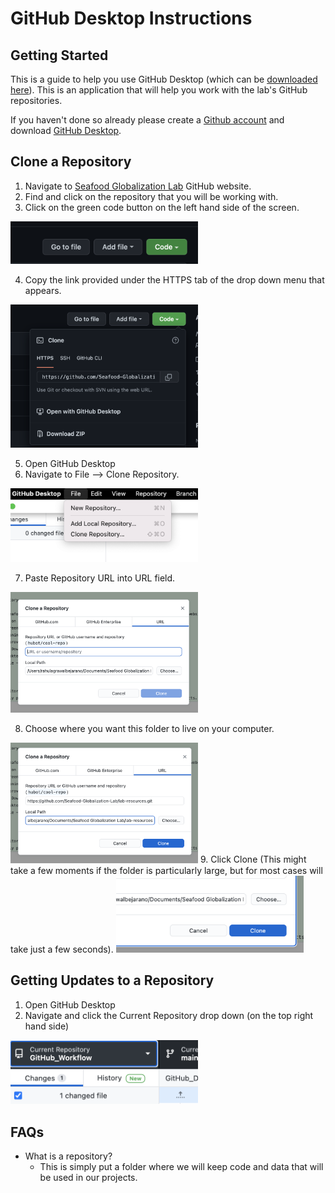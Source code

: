 # GitHub Desktop Instructions

## Getting Started

This is a guide to help you use GitHub Desktop (which can be [downloaded here](https://desktop.github.com/)). This is an application that will help you work with the lab's GitHub repositories.

If you haven't done so already please create a [Github account](https://github.com/) and download [GitHub Desktop](https://desktop.github.com/).

## Clone a Repository

1. Navigate to [Seafood Globalization Lab](https://github.com/Seafood-Globalization-Lab) GitHub website.
2. Find and click on the repository that you will be working with.
3. Click on the green code button on the left hand side of the screen.
<img alt="Green GitHub Cloning Repository Button" src="imgs/green_clone_repo_btn.png" width = "300">

4. Copy the link provided under the HTTPS tab of the drop down menu that appears.

<img alt="Clone Repo Drop Down Menu" src="imgs/clone_repo_drop_down_menu.png" width = "300">

5. Open GitHub Desktop
6. Navigate to File --> Clone Repository.
<img alt="File to clone repo drop down" src="imgs/file_to_clone_repo_drop_down.png" width = "300">

7. Paste Repository URL into URL field.
<img alt="Paste clone repo url" src="imgs/paste_clone_repo_url.png" width="300">

8. Choose where you want this folder to live on your computer.
<img alt="browse repo location on local computer" src="imgs/browse_repo_local_location.png" width="300">
9. Click Clone (This might take a few moments if the folder is particularly large, but for most cases will take just a few seconds).

<img alt="GitHub Desktop Clone Repo Button"  src="imgs/github_desktop_clone_repo_btn.png" width="300">

## Getting Updates to a Repository

1. Open GitHub Desktop
2. Navigate and click the Current Repository drop down (on the top right hand side)

<img src="imgs/current_repo_drop_down.png" width="300">

## FAQs
- What is a repository?
   - This is simply put a folder where we will keep code and data that will be used in our projects.
